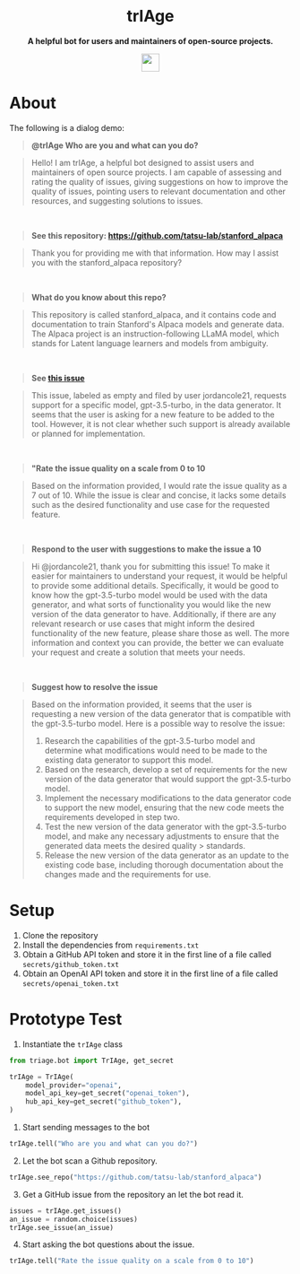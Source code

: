 
<br />
<div align="center">
  <h1>trIAge</h1>



  <p><b>A helpful bot for users and maintainers of open-source projects.</b></p>


<div align="center">
<img src="https://c.tenor.com/I6kN-6X7nhAAAAAj/loading-buffering.gif" width=32 />
</div>

<div align="left">


# About

The following is a dialog demo:

> **@trIAge Who are you and what can you do?**


> Hello! I am trIAge, a helpful bot designed to assist users and maintainers of open source projects. I am capable of assessing and rating the quality of issues, giving suggestions on how to improve the quality of issues, pointing users to relevant documentation and other resources, and suggesting solutions to issues. 

<br>

> **See this repository: https://github.com/tatsu-lab/stanford_alpaca**


> Thank you for providing me with that information. How may I assist you with the stanford_alpaca repository?

<br>

> **What do you know about this repo?**

> This repository is called stanford_alpaca, and it contains code and documentation to train Stanford's Alpaca models and generate data. The Alpaca project is an instruction-following LLaMA model, which stands for Latent language learners and models from ambiguity. 

<br>

> **See [this issue](https://github.com/tatsu-lab/stanford_alpaca/issues/63)**

> This issue, labeled as empty and filed by user jordancole21, requests support for a specific model, gpt-3.5-turbo, in the data generator. It seems that the user is asking for a new feature to be added to the tool. However, it is not clear whether such support is already available or planned for implementation. 


<br>

> **"Rate the issue quality on a scale from 0 to 10**

> Based on the information provided, I would rate the issue quality as a 7 out of 10. While the issue is clear and concise, it lacks some details such as the desired functionality and use case for the requested feature.

<br>

> **Respond to the user with suggestions to make the issue a 10**

> Hi @jordancole21, thank you for submitting this issue! To make it easier for maintainers to understand your request, it would be helpful to provide some additional details. Specifically, it would be good to know how the gpt-3.5-turbo model would be used with the data generator, and what sorts of functionality you would like the new version of the data generator to have. Additionally, if there are any relevant research or use cases that might inform the desired functionality of the new feature, please share those as well. The more information and context you can provide, the better we can evaluate your request and create a solution that meets your needs.


<br>

> **Suggest how to resolve the issue**

> Based on the information provided, it seems that the user is requesting a new version of the data generator that is compatible with the gpt-3.5-turbo model. Here is a possible way to resolve the issue:
>1. Research the capabilities of the gpt-3.5-turbo model and determine what modifications would need to be made to the existing data generator to support this model.
>2. Based on the research, develop a set of requirements for the new version of the data generator that would support the gpt-3.5-turbo model.
>3. Implement the necessary modifications to the data generator code to support the new model, ensuring that the new code meets the requirements developed in step two.
>4. Test the new version of the data generator with the gpt-3.5-turbo model, and make any necessary adjustments to ensure that the generated data meets the desired quality > standards.
> 5. Release the new version of the data generator as an update to the existing code base, including thorough documentation about the changes made and the requirements for use.
> 


# Setup

1. Clone the repository
2. Install the dependencies from `requirements.txt`
3. Obtain a GitHub API token and store it in the first line of a file called `secrets/github_token.txt` 
4. Obtain an OpenAI API token and store it in the first line of a file called `secrets/openai_token.txt`
  
#  Prototype Test

1. Instantiate the `trIAge` class

```python
from triage.bot import TrIAge, get_secret

trIAge = TrIAge(
    model_provider="openai",
    model_api_key=get_secret("openai_token"),
    hub_api_key=get_secret("github_token"),
)
````

1. Start sending messages to the bot

```python
trIAge.tell("Who are you and what can you do?")
````

2. Let the bot scan a Github repository.

```python
trIAge.see_repo("https://github.com/tatsu-lab/stanford_alpaca")
```

3. Get a GitHub issue from the repository an let the bot read it.

```python
issues = trIAge.get_issues()
an_issue = random.choice(issues)
trIAge.see_issue(an_issue)
````

4. Start asking the bot questions about the issue.

```python
trIAge.tell("Rate the issue quality on a scale from 0 to 10")
```




</div>


